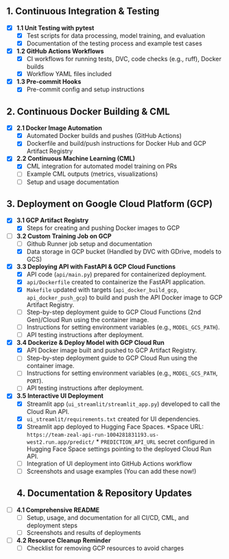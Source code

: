 ## 1. Continuous Integration & Testing

- [x] **1.1 Unit Testing with pytest**
  - [x] Test scripts for data processing, model training, and evaluation
  - [x] Documentation of the testing process and example test cases
- [x] **1.2 GitHub Actions Workflows**
  - [x] CI workflows for running tests, DVC, code checks (e.g., ruff), Docker builds
  - [x] Workflow YAML files included
- [x] **1.3 Pre-commit Hooks**
  - [x] Pre-commit config and setup instructions

## 2. Continuous Docker Building & CML

- [x] **2.1 Docker Image Automation**
  - [x] Automated Docker builds and pushes (GitHub Actions)
  - [x] Dockerfile and build/push instructions for Docker Hub and GCP Artifact Registry
- [x] **2.2 Continuous Machine Learning (CML)**
  - [x] CML integration for automated model training on PRs
  - [ ] Example CML outputs (metrics, visualizations)
  - [ ] Setup and usage documentation

## 3. Deployment on Google Cloud Platform (GCP)

- [x] **3.1 GCP Artifact Registry**
  - [x] Steps for creating and pushing Docker images to GCP
- [ ] **3.2 Custom Training Job on GCP**
  - [ ] Github Runner job setup and documentation
  - [x] Data storage in GCP bucket (Handled by DVC with GDrive, models to GCS)
- [X] **3.3 Deploying API with FastAPI & GCP Cloud Functions**
  - [X] API code (`api/main.py`) prepared for containerized deployment.
  - [X] `api/Dockerfile` created to containerize the FastAPI application.
  - [X] `Makefile` updated with targets (`api_docker_build_gcp`, `api_docker_push_gcp`) to build and push the API Docker image to GCP Artifact Registry.
  - [ ] Step-by-step deployment guide to GCP Cloud Functions (2nd Gen)/Cloud Run using the container image.
  - [ ] Instructions for setting environment variables (e.g., `MODEL_GCS_PATH`).
  - [ ] API testing instructions after deployment.
- [X] **3.4 Dockerize & Deploy Model with GCP Cloud Run**
  - [X] API Docker image built and pushed to GCP Artifact Registry.
  - [ ] Step-by-step deployment guide to GCP Cloud Run using the container image.
  - [ ] Instructions for setting environment variables (e.g., `MODEL_GCS_PATH`, `PORT`).
  - [ ] API testing instructions after deployment.
- [X] **3.5 Interactive UI Deployment**
  - [X] Streamlit app (`ui_streamlit/streamlit_app.py`) developed to call the Cloud Run API.
  - [X] `ui_streamlit/requirements.txt` created for UI dependencies.
  - [X] Streamlit app deployed to Hugging Face Spaces.
        *Space URL: `https://team-zeal-api-run-1004281831193.us-west2.run.app/predict/`
        * `PREDICTION_API_URL` secret configured in Hugging Face Space settings pointing to the deployed Cloud Run API.
  - [ ] Integration of UI deployment into GitHub Actions workflow
  - [ ] Screenshots and usage examples (You can add these now!)

  ## 4. Documentation & Repository Updates
- [ ] **4.1 Comprehensive README**
  - [ ] Setup, usage, and documentation for all CI/CD, CML, and deployment steps
  - [ ] Screenshots and results of deployments
- [ ] **4.2 Resource Cleanup Reminder**
  - [ ] Checklist for removing GCP resources to avoid charges
